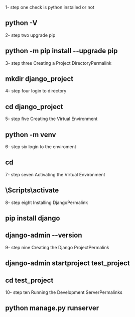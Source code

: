 1- step one check is python installed or not
## python -V
2- step two upgrade pip
## python -m pip install --upgrade pip
3-  step three Creating a Project DirectoryPermalink
## mkdir django_project
4- step four login to directory
## cd django_project
5- step five Creating the Virtual Environment
## python -m venv <nameproject>
6- step six login to the enviroment
## cd <nameproject>
7- step seven Activating the Virtual Environment
## <nameproject>\Scripts\activate
8- step eight Installing DjangoPermalink
## pip install django
## django-admin --version
9- step nine Creating the Django ProjectPermalink
## django-admin startproject test_project
## cd test_project
10- step ten Running the Development ServerPermalinks
## python manage.py runserver